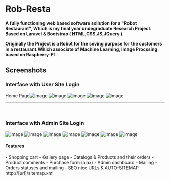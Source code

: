# Rob-Resta

<h4> A fully functioning web based software sollution for a "Robot Restaurant", Which is my final year undegraduate Research Project. Based on Laravel & Bootstrap ( HTML,CSS,JS,JQuery ).<p>Originally the Project is a Robot for the seving purpose for the customers in a restaurant.Which associate of Machine Learning, Image Procssing based on Raspberry-PI</p></h4>



 







<h2>Screenshots</h2>

<h3>Interface with User Site Login</h3>

Home Page![image](https://raw.githubusercontent.com/kabilarajah/rob-resta/master/photos/user_shop/1.png)
![image](https://raw.githubusercontent.com/kabilarajah/rob-resta/master/photos/user_shop/2.png)
![image](https://raw.githubusercontent.com/kabilarajah/rob-resta/master/photos/user_shop/3.png)
![image](https://raw.githubusercontent.com/kabilarajah/rob-resta/master/photos/user_shop/6.png)
![image](https://raw.githubusercontent.com/kabilarajah/rob-resta/master/photos/user_shop/8.png)
<hr>
<br>
<h3>Interface with Admin Site Login</h3>

![image](https://raw.githubusercontent.com/kabilarajah/rob-resta/master/photos/admin_shop/1.png)
![image](https://raw.githubusercontent.com/kabilarajah/rob-resta/master/photos/admin_shop/2.png)
![image](https://raw.githubusercontent.com/kabilarajah/rob-resta/master/photos/admin_shop/3.png)
![image](https://raw.githubusercontent.com/kabilarajah/rob-resta/master/photos/admin_shop/4.png)
![image](https://raw.githubusercontent.com/kabilarajah/rob-resta/master/photos/admin_shop/5.png)
![image](https://raw.githubusercontent.com/kabilarajah/rob-resta/master/photos/admin_shop/6.png)
![image](https://raw.githubusercontent.com/kabilarajah/rob-resta/master/photos/admin_shop/7.png)


<h4>Features</h4>
- Shopping cart
- Gallery page
- Catalogs & Products and their orders
- Product comments
- Purchase form (ajax)
- Admin dashboard
- Mailing
- Orders statuses and mailing
- SEO nice URLs & AUTO-SITEMAP http://[url]/sitemap.xml


